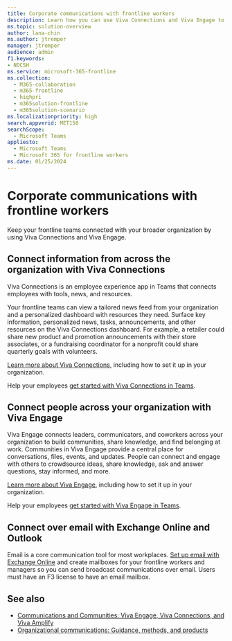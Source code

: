 ```yaml
---
title: Corporate communications with frontline workers
description: Learn how you can use Viva Connections and Viva Engage to connect your frontline team to your broader organization.
ms.topic: solution-overview
author: lana-chin
ms.author: jtremper
manager: jtremper
audience: admin
f1.keywords:
- NOCSH
ms.service: microsoft-365-frontline
ms.collection:
  - M365-collaboration
  - m365-frontline
  - highpri
  - m365solution-frontline
  - m365solution-scenario
ms.localizationpriority: high
search.appverid: MET150
searchScope:
  - Microsoft Teams
appliesto: 
  - Microsoft Teams
  - Microsoft 365 for frontline workers
ms.date: 01/25/2024
---
```


# Corporate communications with frontline workers

Keep your frontline teams connected with your broader organization by using Viva Connections and Viva Engage. 

## Connect information from across the organization with Viva Connections

Viva Connections is an employee experience app in Teams that connects employees with tools, news, and resources.

Your frontline teams can view a tailored news feed from your organization and a personalized dashboard with resources they need. Surface key information, personalized news, tasks, announcements, and other resources on the Viva Connections dashboard. For example, a retailer could share new product and promotion announcements with their store associates, or a fundraising coordinator for a nonprofit could share quarterly goals with volunteers.

[Learn more about Viva Connections](/sharepoint/viva-connections-overview), including how to set it up in your organization.

Help your employees [get started with Viva Connections in Teams](https://support.microsoft.com/office/your-intranet-is-now-in-microsoft-teams-8b4e7f76-f305-49a9-b6d2-09378476f95b).

## Connect people across your organization with Viva Engage

Viva Engage connects leaders, communicators, and coworkers across your organization to build communities, share knowledge, and find belonging at work. Communities in Viva Engage provide a central place for conversations, files, events, and updates. People can connect and engage with others to crowdsource ideas, share knowledge, ask and answer questions, stay informed, and more.

[Learn more about Viva Engage](/viva/engage/overview), including how to set it up in your organization.

Help your employees [get started with Viva Engage in Teams](https://support.microsoft.com/topic/getting-started-with-microsoft-viva-engage-729f9fce-3aa6-4478-888c-a1543918c284).

## Connect over email with Exchange Online and Outlook

Email is a core communication tool for most workplaces. [Set up email with Exchange Online](flw-setup-microsoft-365.md#set-up-email-with-exchange-online) and create mailboxes for your frontline workers and managers so you can send broadcast communications over email. Users must have an F3 license to have an email mailbox.

## See also

- [Communications and Communities: Viva Engage, Viva Connections, and Viva Amplify](/viva/experience-connection)
- [Organizational communications: Guidance, methods, and products](/sharepoint/corporate-communications-overview)
